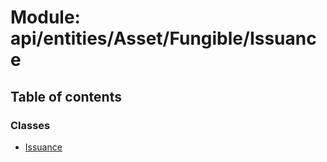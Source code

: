 # Module: api/entities/Asset/Fungible/Issuance

## Table of contents

### Classes

- [Issuance](../wiki/api.entities.Asset.Fungible.Issuance.Issuance)
